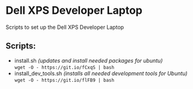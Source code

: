 # Dell XPS Developer Laptop
Scripts to set up the Dell XPS Developer Laptop

## Scripts:
- install.sh *(updates and install needed packages for ubuntu)*  
  ```wget -O - https://git.io/fCxqS | bash```
- install_dev_tools.sh *(installs all needed development tools for Ubuntu)*  
  ```wget -O - https://git.io/flFB9 | bash```

